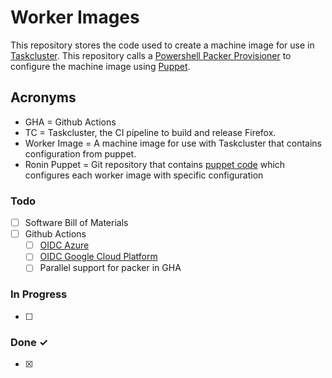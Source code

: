 # Worker Images
This repository stores the code used to create a machine image for use in [Taskcluster](https://github.com/taskcluster). This repository calls a [Powershell Packer Provisioner](https://developer.hashicorp.com/packer/docs/provisioners/powershell) to configure the machine image using [Puppet](https://www.puppet.com/docs/puppet/7/puppet_index.html).

## Acronyms

* GHA = Github Actions
* TC = Taskcluster, the CI pipeline to build and release Firefox.
* Worker Image = A machine image for use with Taskcluster that contains configuration from puppet.
* Ronin Puppet = Git repository that contains [puppet code](https://github.com/mozilla-platform-ops/ronin_puppet) which configures each worker image with specific configuration 

### Todo

- [ ] Software Bill of Materials
- [ ] Github Actions
  - [ ] [OIDC Azure](https://docs.github.com/en/actions/deployment/security-hardening-your-deployments/configuring-openid-connect-in-azure)
  - [ ] [OIDC Google Cloud Platform](https://docs.github.com/en/actions/deployment/security-hardening-your-deployments/configuring-openid-connect-in-google-cloud-platform)
  - [ ] Parallel support for packer in GHA

### In Progress

- [ ] 

### Done ✓

- [x] 